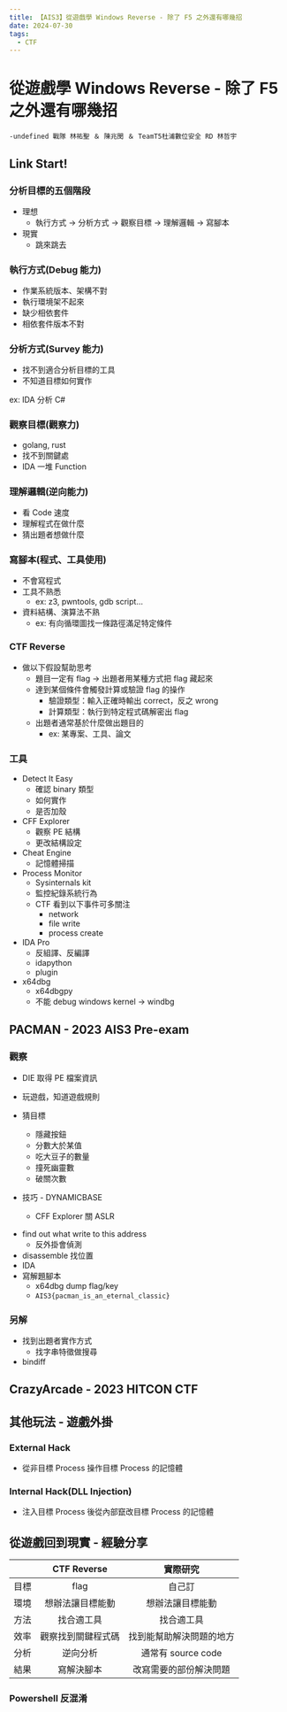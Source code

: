 ```yaml
---
title: 【AIS3】從遊戲學 Windows Reverse - 除了 F5 之外還有哪幾招
date: 2024-07-30
tags:
  - CTF
---
```


# 從遊戲學 Windows Reverse - 除了 F5 之外還有哪幾招

`-undefined 戰隊 林祐聖 ＆ 陳兆閔 ＆ TeamT5杜浦數位安全 RD 林哲宇`

## Link Start!

### 分析目標的五個階段

* 理想
    * 執行方式 -> 分析方式 -> 觀察目標 -> 理解邏輯 -> 寫腳本
* 現實
    * 跳來跳去

### 執行方式(Debug 能力)

* 作業系統版本、架構不對
* 執行環境架不起來
* 缺少相依套件
* 相依套件版本不對

### 分析方式(Survey 能力)

* 找不到適合分析目標的工具
* 不知道目標如何實作

ex: IDA 分析 C#

### 觀察目標(觀察力)

* golang, rust
* 找不到關鍵處
* IDA 一堆 Function

### 理解邏輯(逆向能力)

* 看 Code 速度
* 理解程式在做什麼
* 猜出題者想做什麼

### 寫腳本(程式、工具使用)

* 不會寫程式
* 工具不熟悉
    * ex: z3, pwntools, gdb script...
* 資料結構、演算法不熟
    * ex: 有向循環圖找一條路徑滿足特定條件

### CTF Reverse

* 做以下假設幫助思考
    * 題目一定有 flag -> 出題者用某種方式把 flag 藏起來
    * 達到某個條件會觸發計算或驗證 flag 的操作
         * 驗證類型：輸入正確時輸出 correct，反之 wrong
         * 計算類型：執行到特定程式碼解密出 flag
    * 出題者通常基於什麼做出題目的
        * ex: 某專案、工具、論文

### 工具

* Detect It Easy
    * 確認 binary 類型
    * 如何實作
    * 是否加殼
* CFF Explorer
    * 觀察 PE 結構
    * 更改結構設定
* Cheat Engine
    * 記憶體掃描
* Process Monitor
    * Sysinternals kit
    * 監控紀錄系統行為
    * CTF 看到以下事件可多關注
        * network
        * file write
        * process create
* IDA Pro
    * 反組譯、反編譯
    * idapython
    * plugin
* x64dbg
    * x64dbgpy
    * 不能 debug windows kernel -> windbg


## PACMAN - 2023 AIS3 Pre-exam

### 觀察

* DIE 取得 PE 檔案資訊
* 玩遊戲，知道遊戲規則
* 猜目標
    * 隱藏按鈕
    * 分數大於某值
    * 吃大豆子的數量
    * 撞死幽靈數
    * 破關次數

* 技巧 - DYNAMICBASE
    * CFF Explorer 關 ASLR

- find out what write to this address
    - 反外掛會偵測
- disassemble 找位置
- IDA
- 寫解題腳本
    - x64dbg dump flag/key
    - `AIS3{pacman_is_an_eternal_classic}`

### 另解

- 找到出題者實作方式
    - 找字串特徵做搜尋
- bindiff

## CrazyArcade - 2023 HITCON CTF

## 其他玩法 - 遊戲外掛

### External Hack

* 從非目標 Process 操作目標 Process 的記憶體

### Internal Hack(DLL Injection)

* 注入目標 Process 後從內部竄改目標 Process 的記憶體

## 從遊戲回到現實 - 經驗分享

| | CTF Reverse | 實際研究 |
| :-: | :-: | :-: |
| 目標 | flag | 自己訂 |
| 環境 | 想辦法讓目標能動 | 想辦法讓目標能動 |
| 方法 | 找合適工具 | 找合適工具 |
| 效率 | 觀察找到關鍵程式碼 | 找到能幫助解決問題的地方 |
| 分析 | 逆向分析 | 通常有 source code |
| 結果 | 寫解決腳本 | 改寫需要的部份解決問題

### Powershell 反混淆


